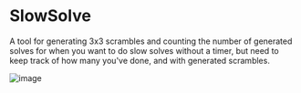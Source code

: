 # SlowSolve

A tool for generating 3x3 scrambles and counting the number of generated solves for when you want to do slow solves without a timer, but need to keep track of how many you've done, and with generated scrambles.

![image](https://user-images.githubusercontent.com/32019551/185400290-5b8808b5-bcb4-4a1e-b69c-d5bb50dcfb81.png)

